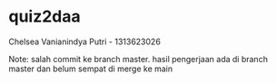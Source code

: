 # quiz2daa

Chelsea Vanianindya Putri - 1313623026

Note: salah commit ke branch master. hasil pengerjaan ada di branch master dan belum sempat di merge ke main
